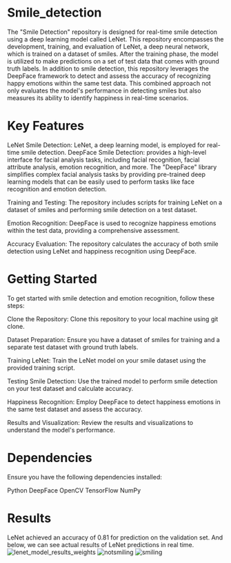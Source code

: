 # Smile_detection

The "Smile Detection" repository is designed for real-time smile detection using a deep learning model called LeNet. This repository encompasses the development, training, and evaluation of LeNet, a deep neural network, which is trained on a dataset of smiles. After the training phase, the model is utilized to make predictions on a set of test data that comes with ground truth labels. In addition to smile detection, this repository leverages the DeepFace framework to detect and assess the accuracy of recognizing happy emotions within the same test data. This combined approach not only evaluates the model's performance in detecting smiles but also measures its ability to identify happiness in real-time scenarios.

# Key Features
LeNet Smile Detection: LeNet, a deep learning model, is employed for real-time smile detection.
DeepFace Smile Detection: provides a high-level interface for facial analysis tasks, including facial recognition, facial attribute analysis, emotion recognition, and more.
The "DeepFace" library simplifies complex facial analysis tasks by providing pre-trained deep learning models that can be easily used to perform tasks like face recognition and emotion detection. 

Training and Testing: The repository includes scripts for training LeNet on a dataset of smiles and performing smile detection on a test dataset.

Emotion Recognition: DeepFace is used to recognize happiness emotions within the test data, providing a comprehensive assessment.

Accuracy Evaluation: The repository calculates the accuracy of both smile detection using LeNet and happiness recognition using DeepFace.

# Getting Started
To get started with smile detection and emotion recognition, follow these steps:

Clone the Repository: Clone this repository to your local machine using git clone.

Dataset Preparation: Ensure you have a dataset of smiles for training and a separate test dataset with ground truth labels.

Training LeNet: Train the LeNet model on your smile dataset using the provided training script.

Testing Smile Detection: Use the trained model to perform smile detection on your test dataset and calculate accuracy.

Happiness Recognition: Employ DeepFace to detect happiness emotions in the same test dataset and assess the accuracy.

Results and Visualization: Review the results and visualizations to understand the model's performance.

# Dependencies
Ensure you have the following dependencies installed:

Python
DeepFace
OpenCV
TensorFlow
NumPy

# Results 
LeNet achieved an accuracy of 0.81 for prediction on the validation set. And below, we can see actual results of LeNet predictions in real time. 
![lenet_model_results_weights](https://github.com/nourhenehanana/Smile_detection/assets/93352403/4deea094-c911-4840-a27b-63e59c1839e5)
![notsmiling](https://github.com/nourhenehanana/Smile_detection/assets/93352403/bc9402c2-8272-4df6-9a2d-872256b45dc6)
![smiling](https://github.com/nourhenehanana/Smile_detection/assets/93352403/86e49096-1608-415d-bb27-d1f07a5be576)


